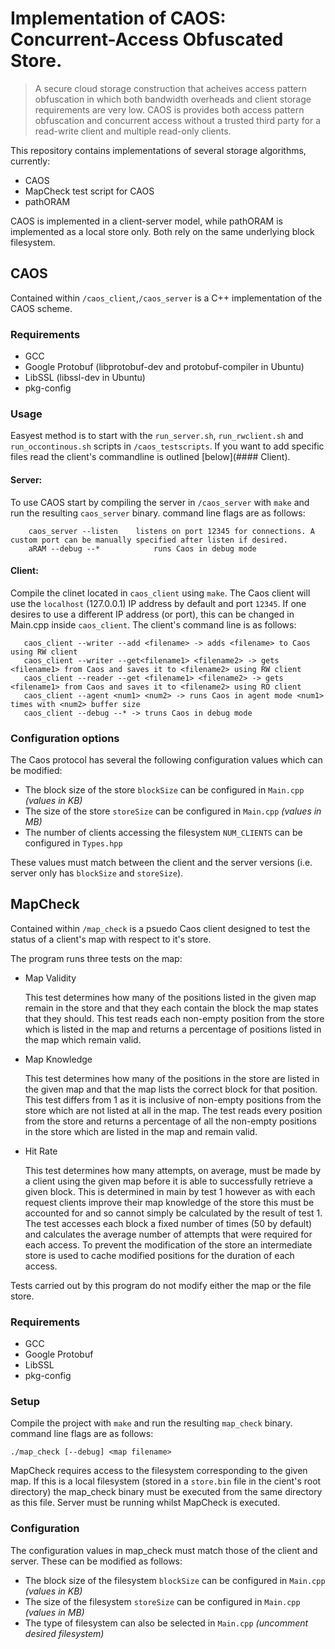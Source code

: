 # Implementation of CAOS: Concurrent-Access Obfuscated Store.

> A secure cloud storage construction that acheives access pattern obfuscation in which both bandwidth overheads and client storage requirements are very low. CAOS is provides both access pattern obfuscation and concurrent access without a trusted third party for a read-write client and multiple read-only clients.

This repository contains implementations of several storage algorithms, currently:

  - CAOS
  - MapCheck test script for CAOS
  - pathORAM

CAOS is implemented in a client-server model, while pathORAM is implemented as a local store only.
Both rely on the same underlying block filesystem.

## CAOS
Contained within ```/caos_client```,```/caos_server``` is a C++ implementation of the CAOS scheme.

### Requirements
  - GCC
  - Google Protobuf (libprotobuf-dev and protobuf-compiler in Ubuntu)
  - LibSSL (libssl-dev in Ubuntu)
  - pkg-config

### Usage

Easyest method is to start with the ```run_server.sh```, ```run_rwclient.sh``` and ```run_occontinous.sh``` scripts in ```/caos_testscripts```. If you want to add specific files read the client's commandline is outlined [below](#### Client).

#### Server:
To use CAOS start by compiling the server in ```/caos_server``` with ```make``` and run the resulting ```caos_server``` binary. command line flags are as follows:
```
	caos_server --listen	listens on port 12345 for connections. A custom port can be manually specified after listen if desired.
	aRAM --debug --*            runs Caos in debug mode
```

#### Client:
Compile the clinet located in ```caos_client``` using ```make```. The Caos client will use the ```localhost``` (127.0.0.1) IP address by default and port ```12345```. If one desires to use a different IP address (or port), this can be changed in Main.cpp inside ```caos_client```. The client's command line is as follows:


```
   caos_client --writer --add <filename> -> adds <filename> to Caos using RW client
   caos_client --writer --get<filename1> <filename2> -> gets <filename1> from Caos and saves it to <filename2> using RW client
   caos_client --reader --get <filename1> <filename2> -> gets <filename1> from Caos and saves it to <filename2> using RO client
   caos_client --agent <num1> <num2> -> runs Caos in agent mode <num1> times with <num2> buffer size
   caos_client --debug --* -> truns Caos in debug mode
```



### Configuration options
The Caos protocol has several the following configuration values which can be modified:
  - The block size of the store ``blockSize`` can be configured in ``Main.cpp`` *(values in KB)*
  - The size of the store ``storeSize`` can be configured in ``Main.cpp`` *(values in MB)*
  - The number of clients accessing the filesystem ``NUM_CLIENTS`` can be configured in ``Types.hpp``

These values must match between the client and the server versions (i.e. server only has ``blockSize`` and ``storeSize``).


## MapCheck
Contained within ```/map_check``` is a psuedo Caos client designed to test the status of a client's map with respect to it's store.

The program runs three tests on the map:

- Map Validity

	This test determines how many of the positions listed in the given map remain in the store and that they each contain the block the map states that they should. This test reads each non-empty position from the store which is listed in the map and returns a percentage of positions listed in the map which remain valid.

- Map Knowledge

	This test determines how many of the positions in the store are listed in the given map and that the map lists the correct block for that position. This test differs from 1 as it is inclusive of non-empty positions from the store which are not listed at all in the map. The test reads every position from the store and returns a percentage of all the non-empty positions in the store which are listed in the map and remain valid.

- Hit Rate

	This test determines how many attempts, on average, must be made by a client using the given map before it is able to successfully retrieve a given block. This is determined in main by test 1 however as with each request clients improve their map knowledge of the store this must be accounted for and so cannot simply be calculated by the result of test 1. The test accesses each block a fixed number of times (50 by default) and calculates the average number of attempts that were required for each access. To prevent the modification of the store an intermediate store is used to cache modified positions for the duration of each access.

Tests carried out by this program do not modify either the map or the file store.

### Requirements
  - GCC
  - Google Protobuf
  - LibSSL
  - pkg-config

### Setup
Compile the project with ```make``` and run the resulting ```map_check``` binary. command line flags are as follows:

```
./map_check [--debug] <map filename>
```

MapCheck requires access to the filesystem corresponding to the given map. If this is a local filesystem (stored in a ``store.bin`` file in the cient's root directory) the map_check binary must be executed from the same directory as this file. Server must be running whilst MapCheck is executed.

### Configuration
The configuration values in map_check must match those of the client and server. These can be modified as follows:
  - The block size of the filesystem ``blockSize`` can be configured in ``Main.cpp`` *(values in KB)*
  - The size of the filesystem ``storeSize`` can be configured in ``Main.cpp`` *(values in MB)*
  - The type of filesystem can also be selected in ``Main.cpp`` *(uncomment desired filesystem)*
